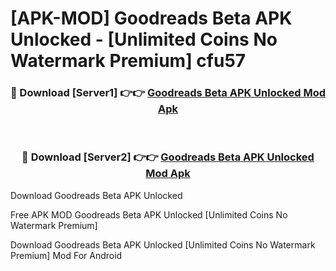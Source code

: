 # [APK-MOD] Goodreads Beta APK Unlocked - [Unlimited Coins No Watermark Premium] cfu57



<div align="center">
<h3>🔴 Download [Server1] 👉👉 <a href="https://momento.my/?title=Goodreads_Beta_APK_Unlocked">Goodreads Beta APK Unlocked Mod Apk</a></h3><br>

<h3>🔴 Download [Server2] 👉👉 <a href="https://momento.my/?title=Goodreads_Beta_APK_Unlocked">Goodreads Beta APK Unlocked Mod Apk</a></h3>
</div>



Download Goodreads Beta APK Unlocked 

Free APK MOD Goodreads Beta APK Unlocked [Unlimited Coins No Watermark Premium]

Download Goodreads Beta APK Unlocked [Unlimited Coins No Watermark Premium] Mod For Android
